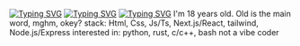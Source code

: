 [![Typing SVG](https://readme-typing-svg.demolab.com?font=Pixelify+Sans&weight=500&size=24&letterSpacing=&duration=2000&color=2AFFE4&background=4600FF&center=true&vCenter=true&repeat=false&width=1000&height=100&lines=+this+readme+is+still+in+the+development+mode%2C+cause+I'm+bored)](https://git.io/typing-svg)
[![Typing SVG](https://readme-typing-svg.demolab.com?font=Doto&weight=700&size=34&letterSpacing=&duration=7000&pause=&color=FFDC48&repeat=false&width=1000&lines=Hello%2C+my+name+is+.+++.+)](https://git.io/typing-svg)
[![Typing SVG](https://readme-typing-svg.demolab.com?font=Doto&weight=800&size=50&letterSpacing=&duration=2000&pause=4000&color=2AFFE4&center=true&vCenter=true&repeat=false&width=1000&lines=+;Ivan+Kurbakov)](https://git.io/typing-svg)
I'm 18 years old. Old is the main word, mghm, okey?
stack: Html, Css, Js/Ts, Next.js/React, tailwind, Node.js/Express
interested in: python, rust, c/c++, bash
not a vibe coder
